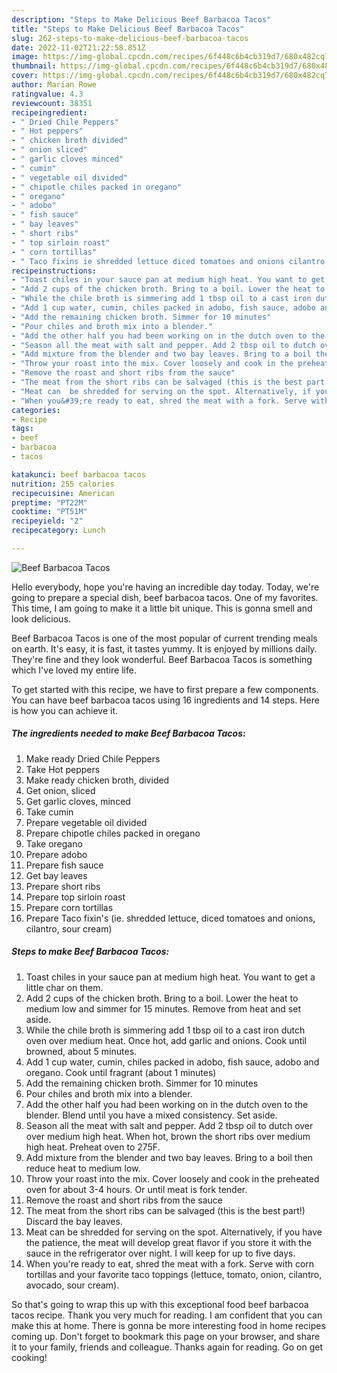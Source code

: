 ```yaml
---
description: "Steps to Make Delicious Beef Barbacoa Tacos"
title: "Steps to Make Delicious Beef Barbacoa Tacos"
slug: 262-steps-to-make-delicious-beef-barbacoa-tacos
date: 2022-11-02T21:22:58.851Z
image: https://img-global.cpcdn.com/recipes/6f448c6b4cb319d7/680x482cq70/beef-barbacoa-tacos-recipe-main-photo.jpg
thumbnail: https://img-global.cpcdn.com/recipes/6f448c6b4cb319d7/680x482cq70/beef-barbacoa-tacos-recipe-main-photo.jpg
cover: https://img-global.cpcdn.com/recipes/6f448c6b4cb319d7/680x482cq70/beef-barbacoa-tacos-recipe-main-photo.jpg
author: Marian Rowe
ratingvalue: 4.3
reviewcount: 38351
recipeingredient:
- " Dried Chile Peppers"
- " Hot peppers"
- " chicken broth divided"
- " onion sliced"
- " garlic cloves minced"
- " cumin"
- " vegetable oil divided"
- " chipotle chiles packed in oregano"
- " oregano"
- " adobo"
- " fish sauce"
- " bay leaves"
- " short ribs"
- " top sirloin roast"
- " corn tortillas"
- " Taco fixins ie shredded lettuce diced tomatoes and onions cilantro sour cream"
recipeinstructions:
- "Toast chiles in your sauce pan at medium high heat. You want to get a little char on them."
- "Add 2 cups of the chicken broth. Bring to a boil. Lower the heat to medium low and simmer for 15 minutes. Remove from heat and set aside."
- "While the chile broth is simmering add 1 tbsp oil to a cast iron dutch oven over medium heat. Once hot, add garlic and onions. Cook until browned, about 5 minutes."
- "Add 1 cup water, cumin, chiles packed in adobo, fish sauce, adobo and oregano. Cook until fragrant (about 1 minutes)"
- "Add the remaining chicken broth. Simmer for 10 minutes"
- "Pour chiles and broth mix into a blender."
- "Add the other half you had been working on in the dutch oven to the blender. Blend until you have a mixed consistency. Set aside."
- "Season all the meat with salt and pepper. Add 2 tbsp oil to dutch over over medium high heat. When hot, brown the short ribs over medium high heat. Preheat oven to 275F."
- "Add mixture from the blender and two bay leaves. Bring to a boil then reduce heat to medium low."
- "Throw your roast into the mix. Cover loosely and cook in the preheated oven for about 3-4 hours. Or until meat is fork tender."
- "Remove the roast and short ribs from the sauce"
- "The meat from the short ribs can be salvaged (this is the best part!) Discard the bay leaves."
- "Meat can  be shredded for serving on the spot. Alternatively, if you have the patience, the meat will develop great flavor if you store it with the sauce in the refrigerator over night. I will keep for up to five days."
- "When you&#39;re ready to eat, shred the meat with a fork. Serve with corn tortillas and your favorite taco toppings (lettuce, tomato, onion, cilantro, avocado, sour cream)."
categories:
- Recipe
tags:
- beef
- barbacoa
- tacos

katakunci: beef barbacoa tacos 
nutrition: 255 calories
recipecuisine: American
preptime: "PT22M"
cooktime: "PT51M"
recipeyield: "2"
recipecategory: Lunch

---
```



![Beef Barbacoa Tacos](https://img-global.cpcdn.com/recipes/6f448c6b4cb319d7/680x482cq70/beef-barbacoa-tacos-recipe-main-photo.jpg)

Hello everybody, hope you're having an incredible day today. Today, we're going to prepare a special dish, beef barbacoa tacos. One of my favorites. This time, I am going to make it a little bit unique. This is gonna smell and look delicious.



Beef Barbacoa Tacos is one of the most popular of current trending meals on earth. It's easy, it is fast, it tastes yummy. It is enjoyed by millions daily. They're fine and they look wonderful. Beef Barbacoa Tacos is something which I've loved my entire life.


To get started with this recipe, we have to first prepare a few components. You can have beef barbacoa tacos using 16 ingredients and 14 steps. Here is how you can achieve it.

<!--inarticleads1-->

##### The ingredients needed to make Beef Barbacoa Tacos:

1. Make ready  Dried Chile Peppers
1. Take  Hot peppers
1. Make ready  chicken broth, divided
1. Get  onion, sliced
1. Get  garlic cloves, minced
1. Take  cumin
1. Prepare  vegetable oil divided
1. Prepare  chipotle chiles packed in oregano
1. Take  oregano
1. Prepare  adobo
1. Prepare  fish sauce
1. Get  bay leaves
1. Prepare  short ribs
1. Prepare  top sirloin roast
1. Prepare  corn tortillas
1. Prepare  Taco fixin&#39;s (ie. shredded lettuce, diced tomatoes and onions, cilantro, sour cream)




<!--inarticleads2-->

##### Steps to make Beef Barbacoa Tacos:

1. Toast chiles in your sauce pan at medium high heat. You want to get a little char on them.
1. Add 2 cups of the chicken broth. Bring to a boil. Lower the heat to medium low and simmer for 15 minutes. Remove from heat and set aside.
1. While the chile broth is simmering add 1 tbsp oil to a cast iron dutch oven over medium heat. Once hot, add garlic and onions. Cook until browned, about 5 minutes.
1. Add 1 cup water, cumin, chiles packed in adobo, fish sauce, adobo and oregano. Cook until fragrant (about 1 minutes)
1. Add the remaining chicken broth. Simmer for 10 minutes
1. Pour chiles and broth mix into a blender.
1. Add the other half you had been working on in the dutch oven to the blender. Blend until you have a mixed consistency. Set aside.
1. Season all the meat with salt and pepper. Add 2 tbsp oil to dutch over over medium high heat. When hot, brown the short ribs over medium high heat. Preheat oven to 275F.
1. Add mixture from the blender and two bay leaves. Bring to a boil then reduce heat to medium low.
1. Throw your roast into the mix. Cover loosely and cook in the preheated oven for about 3-4 hours. Or until meat is fork tender.
1. Remove the roast and short ribs from the sauce
1. The meat from the short ribs can be salvaged (this is the best part!) Discard the bay leaves.
1. Meat can  be shredded for serving on the spot. Alternatively, if you have the patience, the meat will develop great flavor if you store it with the sauce in the refrigerator over night. I will keep for up to five days.
1. When you&#39;re ready to eat, shred the meat with a fork. Serve with corn tortillas and your favorite taco toppings (lettuce, tomato, onion, cilantro, avocado, sour cream).




So that's going to wrap this up with this exceptional food beef barbacoa tacos recipe. Thank you very much for reading. I am confident that you can make this at home. There is gonna be more interesting food in home recipes coming up. Don't forget to bookmark this page on your browser, and share it to your family, friends and colleague. Thanks again for reading. Go on get cooking!
